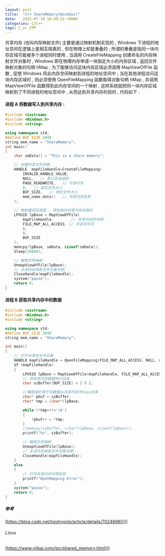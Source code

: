 ```yaml
---
layout: post
title:  "C++ ShareMomory(Windows)"
date:   2022-07-10 18:49:52 +0800
categories: C/C++
tags: C_or_CPP
---
```

共享内存 (也叫内存映射文件) 主要是通过映射机制实现的 , Windows 下进程的地址空间在逻辑上是相互隔离的 , 但在物理上却是重叠的 ; 所谓的重叠是指同一块内存区域可能被多个进程同时使用 , 当调用 CreateFileMapping 创建命名的内存映射文件对象时 , Windows 即在物理内存申请一块指定大小的内存区域 , 返回文件映射对象的句柄 hMap ; 为了能够访问这块内存区域必须调用 MapViewOfFile 函数 , 促使 Windows 将此内存空间映射到进程的地址空间中 ; 当在其他进程访问这块内存区域时 , 则必须使用 OpenFileMapping 函数取得对象句柄 hMap , 并调用 MapViewOfFile 函数得到此内存空间的一个映射 , 这样系统就把同一块内存区域映射到了不同进程的地址空间中 , 从而达到共享内存的目的 , 代码如下 :

#### **进程 A 将数据写入到共享内存 :**

```c++
#include <iostream>
#include <Windows.h>
#include <string>

using namespace std;
#define BUF_SIZE 2048
string mem_name = "ShareMemory";
int main()
{
	char smData[] = "This is a share memory";

	// 创建共享文件句柄 
	HANDLE  mapFileHandle=CreateFileMapping(
		INVALID_HANDLE_VALUE,
		NULL,   // 默认安全级别
		PAGE_READWRITE,   // 可读可写
		0,   // 高位文件大小
		BUF_SIZE,   // 地位文件大小
		mem_name.data()   // 共享内存名称
	);

	// 映射缓存区视图 , 得到指向共享内存的指针
	LPVOID lpBase = MapViewOfFile(
		mapFileHandle,        // 共享内存的句柄
		FILE_MAP_ALL_ACCESS, // 可读写许可
		0,
		0,
		BUF_SIZE
	);
	memcpy(lpBase, smData, sizeof(smData));
	Sleep(20000);

	// 解除文件映射
	UnmapViewOfFile(lpBase);
	// 关闭内存映射文件对象句柄
	CloseHandle(mapFileHandle);
	system("pause");
	return 0;
}
```

#### **进程 B 获取共享内存中的数据**

```c++
#include <iostream>
#include <Windows.h>
#include <string>

using namespace std;
#define BUF_SIZE 2048
string mem_name = "ShareMemory";

int main()
{
	// 打开共享的文件对象
	HANDLE mapFileHandle = OpenFileMapping(FILE_MAP_ALL_ACCESS, NULL, mem_name.data());
	if (mapFileHandle)
	{
		LPVOID lpBase = MapViewOfFile(mapFileHandle, FILE_MAP_ALL_ACCESS, 0, 0, 0);
		// 将共享内存数据拷贝出来
		char szBuffer[BUF_SIZE] = { 0 };

		//辅助指针用于将数据从共享内存中Copy出来
		char* pbuf = szBuffer;
		char* tmp = (char*)lpBase;

		while (*tmp++!='\0')
		{
			*pbuf++ = *tmp;
		}
		//memcpy(szBuffer, (char*)lpBase, sizeof(lpBase));
		printf("%s", szBuffer);

		// 解除文件映射
		UnmapViewOfFile(lpBase);
		// 关闭内存映射文件对象句柄
		CloseHandle(mapFileHandle);
	}
	else
	{
		// 打开共享内存句柄失败
		printf("OpenMapping Error");
	}
	system("pause");
	return 0;
}
```

##### 参考

[https://blog.csdn.net/tojohnonly/article/details/70246965]()

###### Linux 

[https://www.yiibai.com/ipc/shared_memory.html]()